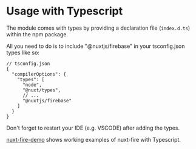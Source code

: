 # Usage with Typescript

The module comes with types by providing a declaration file (`index.d.ts`) within the npm package.

All you need to do is to include "@nuxtjs/firebase" in your tsconfig.json types like so:

```jsonc
// tsconfig.json
{
  "compilerOptions": {
    "types": [
      "node",
      "@nuxt/types",
      // ...
      "@nuxtjs/firebase"
    ]
  }
}
```

Don't forget to restart your IDE (e.g. VSCODE) after adding the types.

[nuxt-fire-demo](https://github.com/lupas/nuxt-fire-demo) shows working examples of nuxt-fire with Typescript.
